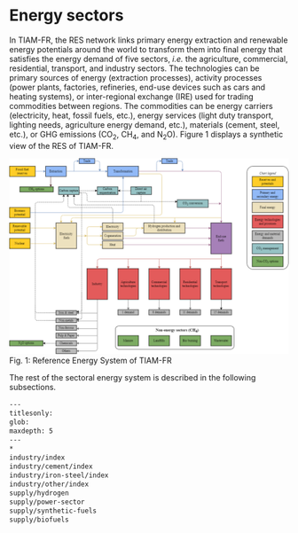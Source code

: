 # Energy sectors

In TIAM-FR, the RES network links primary energy extraction and renewable energy potentials around the world to transform them into final energy that satisfies the energy demand of five sectors,
*i.e.* the agriculture, commercial, residential, transport, and industry sectors. The technologies can be primary sources of energy (extraction processes), activity processes (power plants,
factories, refineries, end-use devices such as cars and heating systems), or inter-regional exchange (IRE) used for trading commodities between regions. The commodities can be energy carriers
(electricity, heat, fossil fuels, etc.), energy services (light duty transport, lighting needs, agriculture energy demand, etc.), materials (cement, steel, etc.), or GHG emissions (CO<sub>2</sub>, 
CH<sub>4</sub>, and N<sub>2</sub>O). Figure 1 displays a synthetic view of the RES of TIAM-FR.

![RES](RES.png)
Fig. 1: Reference Energy System of TIAM-FR

The rest of the sectoral energy system is described in the following subsections.

```{toctree}
---
titlesonly:
glob:
maxdepth: 5
---
*
industry/index
industry/cement/index
industry/iron-steel/index
industry/other/index
supply/hydrogen
supply/power-sector
supply/synthetic-fuels
supply/biofuels
```
